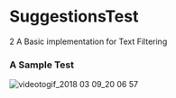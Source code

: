 # SuggestionsTest
2
A Basic implementation for Text Filtering
### A Sample Test
![videotogif_2018 03 09_20 06 57](https://user-images.githubusercontent.com/10809719/37212733-df31cd8e-23d5-11e8-8c9c-17af28b8c169.gif)
